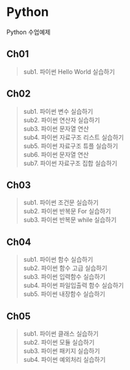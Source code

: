 # Python
Python 수업예제

## Ch01
> sub1. 파이썬 Hello World 실습하기

## Ch02
> sub1. 파이썬 변수 실습하기   
> sub2. 파이썬 연산자 실습하기   
> sub3. 파이썬 문자열 연산   
> sub4. 파이썬 자료구조 리스트 실습하기   
> sub5. 파이썬 자료구조 튜플 실습하기   
> sub6. 파이썬 문자열 연산   
> sub7. 파이썬 자료구조 집합 실습하기

## Ch03
> sub1. 파이썬 조건문 실습하기   
> sub2. 파이썬 반복문 For 실습하기   
> sub3. 파이썬 반복문 while 실습하기

## Ch04
> sub1. 파이썬 함수 실습하기   
> sub2. 파이썬 함수 고급 실습하기   
> sub3. 파이썬 입력함수 실습하기   
> sub4. 파이썬 파일입출력 함수 실습하기   
> sub5. 파이썬 내장함수 실습하기

## Ch05
> sub1. 파이썬 클래스 실습하기   
> sub2. 파이썬 모듈 실습하기   
> sub3. 파이썬 패키지 실습하기   
> sub4. 파이썬 예외처리 실습하기
